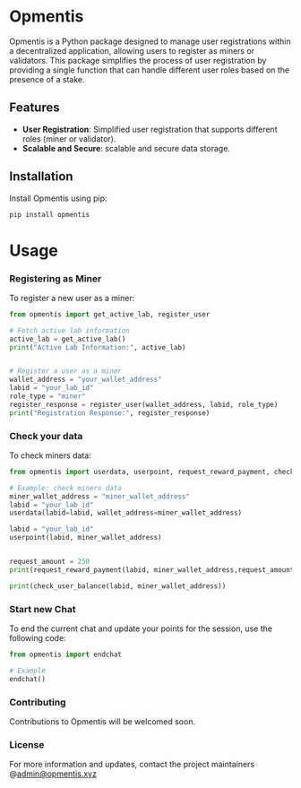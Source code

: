 # Opmentis

Opmentis is a Python package designed to manage user registrations within a decentralized application, allowing users to register as miners or validators. This package simplifies the process of user registration by providing a single function that can handle different user roles based on the presence of a stake.

## Features

- **User Registration**: Simplified user registration that supports different roles (miner or validator).
- **Scalable and Secure**: scalable and secure data storage.

## Installation

Install Opmentis using pip:

```bash
pip install opmentis
```

# Usage

### Registering as Miner
To register a new user as a miner:



```python
from opmentis import get_active_lab, register_user

# Fetch active lab information
active_lab = get_active_lab()
print("Active Lab Information:", active_lab)


# Register a user as a miner
wallet_address = "your_wallet_address"
labid = "your_lab_id"
role_type = "miner"
register_response = register_user(wallet_address, labid, role_type)
print("Registration Response:", register_response)

```


### Check your data
To check miners data:

```python
from opmentis import userdata, userpoint, request_reward_payment, check_user_balance

# Example: check miners data
miner_wallet_address = "miner_wallet_address"
labid = "your_lab_id"
userdata(labid=labid, wallet_address=miner_wallet_address)

labid = "your_lab_id"
userpoint(labid, miner_wallet_address)


request_amount = 250
print(request_reward_payment(labid, miner_wallet_address,request_amount))

print(check_user_balance(labid, miner_wallet_address))

```
### Start new Chat
To end the current chat and update your points for the session, use the following code:

```python
from opmentis import endchat

# Example
endchat()

```

### Contributing
Contributions to Opmentis will be welcomed soon. 

### License


For more information and updates, contact the project maintainers @admin@opmentis.xyz 

